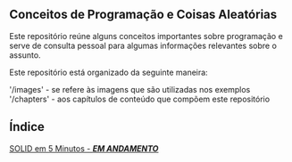 ## Conceitos de Programação e Coisas Aleatórias 
Este repositório reúne alguns conceitos importantes sobre programação e serve de consulta pessoal para algumas informações relevantes sobre o assunto. 

Este repositório está organizado da seguinte maneira: 

'/images' - se refere às imagens que são utilizadas nos exemplos 
'/chapters' - aos capítulos de conteúdo que compõem este repositório

## Índice
[SOLID em 5 Minutos - ***EM ANDAMENTO***](https://github.com/eduardowgmendes/programming-concepts-and-miscellaneous/blob/master/chapters/solid-principles.md)
